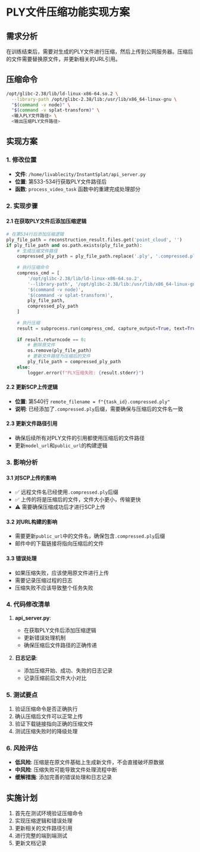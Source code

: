 # PLY文件压缩功能实现方案

## 需求分析
在训练结束后，需要对生成的PLY文件进行压缩，然后上传到公网服务器。压缩后的文件需要替换原文件，并更新相关的URL引用。

## 压缩命令
```bash
/opt/glibc-2.38/lib/ld-linux-x86-64.so.2 \
  --library-path /opt/glibc-2.38/lib:/usr/lib/x86_64-linux-gnu \
  "$(command -v node)" \
  "$(command -v splat-transform)" \
  <输入PLY文件路径> \
  <输出压缩PLY文件路径>
```

## 实现方案

### 1. 修改位置
- **文件**: `/home/livablecity/InstantSplat/api_server.py`
- **位置**: 第533-534行获取PLY文件路径后
- **函数**: `process_video_task` 函数中的重建完成处理部分

### 2. 实现步骤

#### 2.1 在获取PLY文件后添加压缩逻辑
```python
# 在第534行后添加压缩逻辑
ply_file_path = reconstruction_result.files.get('point_cloud', '')
if ply_file_path and os.path.exists(ply_file_path):
    # 生成压缩文件路径
    compressed_ply_path = ply_file_path.replace('.ply', '.compressed.ply')
    
    # 执行压缩命令
    compress_cmd = [
        '/opt/glibc-2.38/lib/ld-linux-x86-64.so.2',
        '--library-path', '/opt/glibc-2.38/lib:/usr/lib/x86_64-linux-gnu',
        '$(command -v node)',
        '$(command -v splat-transform)',
        ply_file_path,
        compressed_ply_path
    ]
    
    # 执行压缩
    result = subprocess.run(compress_cmd, capture_output=True, text=True, shell=True)
    
    if result.returncode == 0:
        # 删除原文件
        os.remove(ply_file_path)
        # 更新文件路径为压缩后的文件
        ply_file_path = compressed_ply_path
    else:
        logger.error(f"PLY压缩失败: {result.stderr}")
```

#### 2.2 更新SCP上传逻辑
- **位置**: 第540行 `remote_filename = f"{task_id}.compressed.ply"`
- **说明**: 已经添加了`.compressed.ply`后缀，需要确保与压缩后的文件名一致

#### 2.3 更新文件路径引用
- 确保后续所有对PLY文件的引用都使用压缩后的文件路径
- 更新`model_url`和`public_url`的构建逻辑

### 3. 影响分析

#### 3.1 对SCP上传的影响
- ✅ 远程文件名已经使用`.compressed.ply`后缀
- ✅ 上传的将是压缩后的文件，文件大小更小，传输更快
- ⚠️ 需要确保压缩成功后才进行SCP上传

#### 3.2 对URL构建的影响
- 需要更新`public_url`中的文件名，确保包含`.compressed.ply`后缀
- 邮件中的下载链接将指向压缩后的文件

#### 3.3 错误处理
- 如果压缩失败，应该使用原文件进行上传
- 需要记录压缩过程的日志
- 压缩失败不应该导致整个任务失败

### 4. 代码修改清单

1. **api_server.py**:
   - 在获取PLY文件后添加压缩逻辑
   - 更新错误处理机制
   - 确保压缩后文件路径的正确传递

2. **日志记录**:
   - 添加压缩开始、成功、失败的日志记录
   - 记录压缩前后文件大小对比

### 5. 测试要点

1. 验证压缩命令是否正确执行
2. 确认压缩后文件可以正常上传
3. 验证下载链接指向正确的压缩文件
4. 测试压缩失败时的降级处理

### 6. 风险评估

- **低风险**: 压缩是在原文件基础上生成新文件，不会直接破坏原数据
- **中风险**: 压缩失败可能导致文件处理流程中断
- **缓解措施**: 添加完善的错误处理和日志记录

## 实施计划

1. 首先在测试环境验证压缩命令
2. 实现压缩逻辑和错误处理
3. 更新相关的文件路径引用
4. 进行完整的端到端测试
5. 更新文档记录